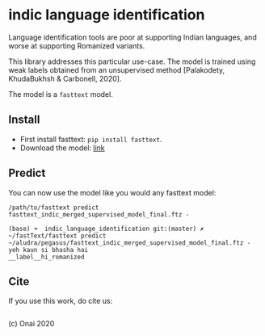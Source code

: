 # indic language identification

Language identification tools are poor at supporting Indian languages, and worse at supporting Romanized variants.

This library addresses this particular use-case. The model is trained using weak labels obtained from an unsupervised
method [Palakodety, KhudaBukhsh & Carbonell, 2020].

The model is a `fasttext` model. 

## Install

* First install fasttext: `pip install fasttext`.
* Download the model: [link](https://storage.googleapis.com/indic-language-identification/fasttext_indic_merged_supervised_model_final.ftz)

## Predict

You can now use the model like you would any fasttext model:

`/path/to/fasttext predict fasttext_indic_merged_supervised_model_final.ftz -`


```
(base) ➜  indic_language_identification git:(master) ✗ ~/fastText/fasttext predict ~/aludra/pegasus/fasttext_indic_merged_supervised_model_final.ftz -
yeh kaun si bhasha hai
__label__hi_romanized
```

## Cite

If you use this work, do cite us:

```
```

(c) Onai 2020